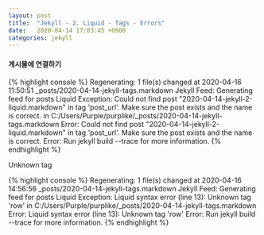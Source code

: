 ```yaml
---
layout: post
title:  "Jekyll - 2. Liquid - Tags - Errors"
date:   2020-04-14 17:03:45 +0900
categories: jekyll
---
```


#### 게시물에 연결하기


{% highlight console %}
Regenerating: 1 file(s) changed at 2020-04-16 11:50:51
                    _posts/2020-04-14-jekyll-tags.markdown
       Jekyll Feed: Generating feed for posts
  Liquid Exception: Could not find post "2020-04-14-jekyll-2-liquid.markdown" in tag 'post_url'. Make sure the post exists and the name is correct. in C:/Users/Purple/purplike/_posts/2020-04-14-jekyll-tags.markdown
             Error: Could not find post "2020-04-14-jekyll-2-liquid.markdown" in tag 'post_url'. Make sure the post exists and the name is correct.
             Error: Run jekyll build --trace for more information.
{% endhighlight %}



Unknown tag

{% highlight console %}
 Regenerating: 1 file(s) changed at 2020-04-16 14:56:56
                    _posts/2020-04-14-jekyll-tags.markdown
       Jekyll Feed: Generating feed for posts
  Liquid Exception: Liquid syntax error (line 13): Unknown tag 'row' in C:/Users/Purple/purplike/_posts/2020-04-14-jekyll-tags.markdown
             Error: Liquid syntax error (line 13): Unknown tag 'row'
             Error: Run jekyll build --trace for more information.
{% endhighlight %}